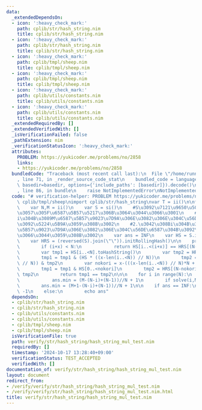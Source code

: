 ```yaml
---
data:
  _extendedDependsOn:
  - icon: ':heavy_check_mark:'
    path: cplib/str/hash_string.nim
    title: cplib/str/hash_string.nim
  - icon: ':heavy_check_mark:'
    path: cplib/str/hash_string.nim
    title: cplib/str/hash_string.nim
  - icon: ':heavy_check_mark:'
    path: cplib/tmpl/sheep.nim
    title: cplib/tmpl/sheep.nim
  - icon: ':heavy_check_mark:'
    path: cplib/tmpl/sheep.nim
    title: cplib/tmpl/sheep.nim
  - icon: ':heavy_check_mark:'
    path: cplib/utils/constants.nim
    title: cplib/utils/constants.nim
  - icon: ':heavy_check_mark:'
    path: cplib/utils/constants.nim
    title: cplib/utils/constants.nim
  _extendedRequiredBy: []
  _extendedVerifiedWith: []
  _isVerificationFailed: false
  _pathExtension: nim
  _verificationStatusIcon: ':heavy_check_mark:'
  attributes:
    PROBLEM: https://yukicoder.me/problems/no/2858
    links:
    - https://yukicoder.me/problems/no/2858
  bundledCode: "Traceback (most recent call last):\n  File \"/home/runner/.local/lib/python3.10/site-packages/onlinejudge_verify/documentation/build.py\"\
    , line 71, in _render_source_code_stat\n    bundled_code = language.bundle(stat.path,\
    \ basedir=basedir, options={'include_paths': [basedir]}).decode()\n  File \"/home/runner/.local/lib/python3.10/site-packages/onlinejudge_verify/languages/nim.py\"\
    , line 86, in bundle\n    raise NotImplementedError\nNotImplementedError\n"
  code: "# verification-helper: PROBLEM https://yukicoder.me/problems/no/2858\ninclude\
    \ cplib/tmpl/sheep\nimport cplib/str/hash_string\nvar T = ii()\n\nfor _ in range(T):\n\
    \    var N,M = ii()\n    var S = si()\n    #S\u3092\u7121\u9650\u500B\u9023\u7D50\
    \u3057\u305F\u6587\u5B57\u5217\u306B\u3064\u3044\u3066\u3001\n    #1.\u3042\u308B\
    i\u304B\u3089M\u6587\u5B57\u9023\u7D9A\u306E\u3082\u306E\u304C\u56DE\u6587\u304B\
    \u3092\u5224\u5B9A\u3059\u308B\u3002\n    #2.\u3042\u308Bi\u304B\u3089M+1\u6587\
    \u5B57\u9023\u7D9A\u306E\u3082\u306E\u304C\u56DE\u6587\u304B\u3092\u306F\u3093\
    \u3066\u3044\u3059\u308B\u3002\n    var ans = INF\n    var HS = S.initRollingHash()\n\
    \    var HRS = (reversed(S).join(\"\")).initRollingHash()\n\n    proc solve(i,x:int):bool=\n\
    \        if (i+x) < N:\n            return HS[i..<(i+x)] == HRS[(N-1-(i+x-1))..(N-1-i)]\n\
    \        var tmp1 = HS[i..<N].toHashString()\n        var tmp2 = HRS[0..(N-1-i)].toHashString()\n\
    \        tmp1 = tmp1 & (HS * ((x-len(i..<N)) // N))\n        tmp2 = (HRS * ((x-len(i..<N))\
    \ // N)) & tmp2\n        var nokori = x-(((x-len(i..<N)) // N)*N + len(i..<N))\n\
    \        tmp1 = tmp1 & HS[0..<nokori]\n        tmp2 = HRS[(N-nokori)..(N-1)] &\
    \ tmp2\n        return tmp1 == tmp2\n\n\n    for i in range(N):\n        if solve(i,M):\n\
    \            ans.min = (M-(N-i)+(N-1))//N + 1\n        if solve(i,M+1):\n    \
    \        ans.min = (M+1-(N-i)+(N-1))//N + 1\n\n    if ans == INF:\n        echo\
    \ -1\n    else:\n        echo ans"
  dependsOn:
  - cplib/str/hash_string.nim
  - cplib/str/hash_string.nim
  - cplib/utils/constants.nim
  - cplib/utils/constants.nim
  - cplib/tmpl/sheep.nim
  - cplib/tmpl/sheep.nim
  isVerificationFile: true
  path: verify/str/hash_string/hash_string_mul_test.nim
  requiredBy: []
  timestamp: '2024-10-17 13:28:40+09:00'
  verificationStatus: TEST_ACCEPTED
  verifiedWith: []
documentation_of: verify/str/hash_string/hash_string_mul_test.nim
layout: document
redirect_from:
- /verify/verify/str/hash_string/hash_string_mul_test.nim
- /verify/verify/str/hash_string/hash_string_mul_test.nim.html
title: verify/str/hash_string/hash_string_mul_test.nim
---
```


